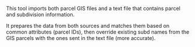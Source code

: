 This tool imports both parcel GIS files and a text file that contains parcel and subdivision information.

It prepares the data from both sources and matches them based on common attributes (parcel IDs), then override existing subd names from the GIS parcels with the ones sent in the text file (more accurate).
